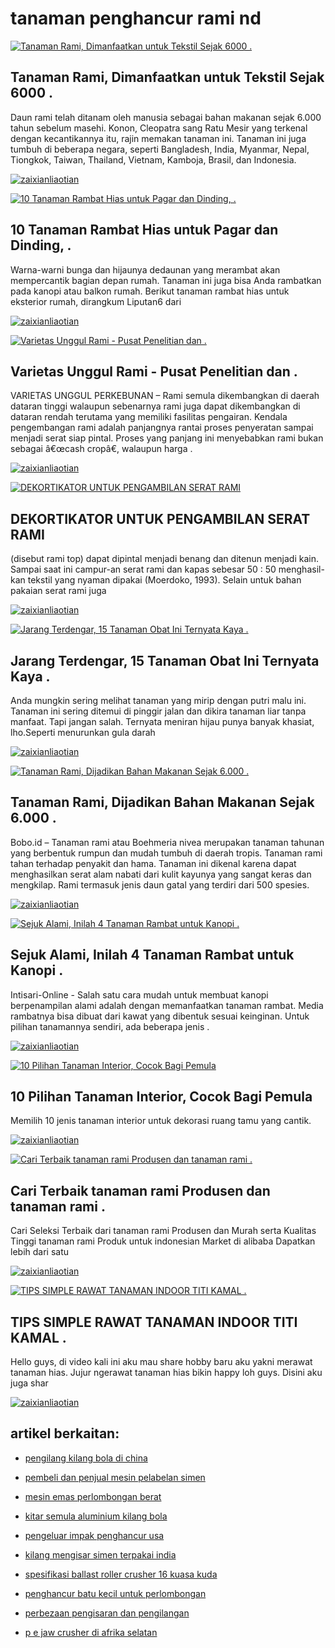 # tanaman penghancur rami nd
<a href="https://mnn.zoosnet.net/LR/Chatpre.aspx?id=MNN94995150&p=https://topgrinding.com/" target="_blank">![Tanaman Rami, Dimanfaatkan untuk Tekstil Sejak 6000 .](https://github.com/technlg/images/blob/main/55.jpg)</a>
## Tanaman Rami, Dimanfaatkan untuk Tekstil Sejak 6000 .
Daun rami telah ditanam oleh manusia sebagai bahan makanan sejak 6.000 tahun sebelum masehi. Konon, Cleopatra sang Ratu Mesir yang terkenal dengan kecantikannya itu, rajin memakan tanaman ini. Tanaman ini juga tumbuh di beberapa negara, seperti Bangladesh, India, Myanmar, Nepal, Tiongkok, Taiwan, Thailand, Vietnam, Kamboja, Brasil, dan Indonesia.
<a href="https://mnn.zoosnet.net/LR/Chatpre.aspx?id=MNN94995150&p=https://topgrinding.com/" target="_blank"><img src="https://github.com/technlg/images/raw/main/chat11.jpg" alt="zaixianliaotian"/></a><a href="//whatsapp.shibangsoft.com/WhatsApp.php" ><img src="https://github.com/technlg/images/raw/main/chat11.png" alt=""></a>
<a href="https://mnn.zoosnet.net/LR/Chatpre.aspx?id=MNN94995150&p=https://topgrinding.com/" target="_blank">![10 Tanaman Rambat Hias untuk Pagar dan Dinding, .](https://github.com/technlg/images/blob/main/32.jpg)</a>
## 10 Tanaman Rambat Hias untuk Pagar dan Dinding, .
Warna-warni bunga dan hijaunya dedaunan yang merambat akan mempercantik bagian depan rumah. Tanaman ini juga bisa Anda rambatkan pada kanopi atau balkon rumah. Berikut tanaman rambat hias untuk eksterior rumah, dirangkum Liputan6 dari
<a href="https://mnn.zoosnet.net/LR/Chatpre.aspx?id=MNN94995150&p=https://topgrinding.com/" target="_blank"><img src="https://github.com/technlg/images/raw/main/chat11.jpg" alt="zaixianliaotian"/></a><a href="//whatsapp.shibangsoft.com/WhatsApp.php" ><img src="https://github.com/technlg/images/raw/main/chat11.png" alt=""></a>
<a href="https://mnn.zoosnet.net/LR/Chatpre.aspx?id=MNN94995150&p=https://topgrinding.com/" target="_blank">![Varietas Unggul Rami - Pusat Penelitian dan .](https://github.com/technlg/images/blob/main/32.jpg)</a>
## Varietas Unggul Rami - Pusat Penelitian dan .
VARIETAS UNGGUL PERKEBUNAN – Rami semula dikembangkan di daerah dataran tinggi walaupun sebenarnya rami juga dapat dikembangkan di dataran rendah terutama yang memiliki fasilitas pengairan. Kendala pengembangan rami adalah panjangnya rantai proses penyeratan sampai menjadi serat siap pintal. Proses yang panjang ini menyebabkan rami bukan sebagai â€œcash cropâ€, walaupun harga .
<a href="https://mnn.zoosnet.net/LR/Chatpre.aspx?id=MNN94995150&p=https://topgrinding.com/" target="_blank"><img src="https://github.com/technlg/images/raw/main/chat11.jpg" alt="zaixianliaotian"/></a><a href="//whatsapp.shibangsoft.com/WhatsApp.php" ><img src="https://github.com/technlg/images/raw/main/chat11.png" alt=""></a>
<a href="https://mnn.zoosnet.net/LR/Chatpre.aspx?id=MNN94995150&p=https://topgrinding.com/" target="_blank">![DEKORTIKATOR UNTUK PENGAMBILAN SERAT RAMI](https://github.com/technlg/images/blob/main/37.jpg)</a>
## DEKORTIKATOR UNTUK PENGAMBILAN SERAT RAMI
(disebut rami top) dapat dipintal menjadi benang dan ditenun menjadi kain. Sampai saat ini campur-an serat rami dan kapas sebesar 50 : 50 menghasil-kan tekstil yang nyaman dipakai (Moerdoko, 1993). Selain untuk bahan pakaian serat rami juga
<a href="https://mnn.zoosnet.net/LR/Chatpre.aspx?id=MNN94995150&p=https://topgrinding.com/" target="_blank"><img src="https://github.com/technlg/images/raw/main/chat11.jpg" alt="zaixianliaotian"/></a><a href="//whatsapp.shibangsoft.com/WhatsApp.php" ><img src="https://github.com/technlg/images/raw/main/chat11.png" alt=""></a>
<a href="https://mnn.zoosnet.net/LR/Chatpre.aspx?id=MNN94995150&p=https://topgrinding.com/" target="_blank">![Jarang Terdengar, 15 Tanaman Obat Ini Ternyata Kaya .](https://github.com/technlg/images/blob/main/52.jpg)</a>
## Jarang Terdengar, 15 Tanaman Obat Ini Ternyata Kaya .
Anda mungkin sering melihat tanaman yang mirip dengan putri malu ini. Tanaman ini sering ditemui di pinggir jalan dan dikira tanaman liar tanpa manfaat. Tapi jangan salah. Ternyata meniran hijau punya banyak khasiat, lho.Seperti menurunkan gula darah 
<a href="https://mnn.zoosnet.net/LR/Chatpre.aspx?id=MNN94995150&p=https://topgrinding.com/" target="_blank"><img src="https://github.com/technlg/images/raw/main/chat11.jpg" alt="zaixianliaotian"/></a><a href="//whatsapp.shibangsoft.com/WhatsApp.php" ><img src="https://github.com/technlg/images/raw/main/chat11.png" alt=""></a>
<a href="https://mnn.zoosnet.net/LR/Chatpre.aspx?id=MNN94995150&p=https://topgrinding.com/" target="_blank">![Tanaman Rami, Dijadikan Bahan Makanan Sejak 6.000 .](https://github.com/technlg/images/blob/main/19.jpg)</a>
## Tanaman Rami, Dijadikan Bahan Makanan Sejak 6.000 .
Bobo.id – Tanaman rami atau Boehmeria nivea merupakan tanaman tahunan yang berbentuk rumpun dan mudah tumbuh di daerah tropis. Tanaman rami tahan terhadap penyakit dan hama. Tanaman ini dikenal karena dapat menghasilkan serat alam nabati dari kulit kayunya yang sangat keras dan mengkilap. Rami termasuk jenis daun gatal yang terdiri dari 500 spesies.
<a href="https://mnn.zoosnet.net/LR/Chatpre.aspx?id=MNN94995150&p=https://topgrinding.com/" target="_blank"><img src="https://github.com/technlg/images/raw/main/chat11.jpg" alt="zaixianliaotian"/></a><a href="//whatsapp.shibangsoft.com/WhatsApp.php" ><img src="https://github.com/technlg/images/raw/main/chat11.png" alt=""></a>
<a href="https://mnn.zoosnet.net/LR/Chatpre.aspx?id=MNN94995150&p=https://topgrinding.com/" target="_blank">![Sejuk Alami, Inilah 4 Tanaman Rambat untuk Kanopi .](https://github.com/technlg/images/blob/main/10.jpg)</a>
## Sejuk Alami, Inilah 4 Tanaman Rambat untuk Kanopi .
Intisari-Online - Salah satu cara mudah untuk membuat kanopi berpenampilan alami adalah dengan memanfaatkan tanaman rambat. Media rambatnya bisa dibuat dari kawat yang dibentuk sesuai keinginan. Untuk pilihan tanamannya sendiri, ada beberapa jenis .
<a href="https://mnn.zoosnet.net/LR/Chatpre.aspx?id=MNN94995150&p=https://topgrinding.com/" target="_blank"><img src="https://github.com/technlg/images/raw/main/chat11.jpg" alt="zaixianliaotian"/></a><a href="//whatsapp.shibangsoft.com/WhatsApp.php" ><img src="https://github.com/technlg/images/raw/main/chat11.png" alt=""></a>
<a href="https://mnn.zoosnet.net/LR/Chatpre.aspx?id=MNN94995150&p=https://topgrinding.com/" target="_blank">![10 Pilihan Tanaman Interior, Cocok Bagi Pemula](https://github.com/technlg/images/blob/main/27.jpg)</a>
## 10 Pilihan Tanaman Interior, Cocok Bagi Pemula
Memilih 10 jenis tanaman interior untuk dekorasi ruang tamu yang cantik.
<a href="https://mnn.zoosnet.net/LR/Chatpre.aspx?id=MNN94995150&p=https://topgrinding.com/" target="_blank"><img src="https://github.com/technlg/images/raw/main/chat11.jpg" alt="zaixianliaotian"/></a><a href="//whatsapp.shibangsoft.com/WhatsApp.php" ><img src="https://github.com/technlg/images/raw/main/chat11.png" alt=""></a>
<a href="https://mnn.zoosnet.net/LR/Chatpre.aspx?id=MNN94995150&p=https://topgrinding.com/" target="_blank">![Cari Terbaik tanaman rami Produsen dan tanaman rami .](https://github.com/technlg/images/blob/main/62.jpg)</a>
## Cari Terbaik tanaman rami Produsen dan tanaman rami .
Cari Seleksi Terbaik dari tanaman rami Produsen dan Murah serta Kualitas Tinggi tanaman rami Produk untuk indonesian Market di alibaba Dapatkan lebih dari satu
<a href="https://mnn.zoosnet.net/LR/Chatpre.aspx?id=MNN94995150&p=https://topgrinding.com/" target="_blank"><img src="https://github.com/technlg/images/raw/main/chat11.jpg" alt="zaixianliaotian"/></a><a href="//whatsapp.shibangsoft.com/WhatsApp.php" ><img src="https://github.com/technlg/images/raw/main/chat11.png" alt=""></a>
<a href="https://mnn.zoosnet.net/LR/Chatpre.aspx?id=MNN94995150&p=https://topgrinding.com/" target="_blank">![TIPS SIMPLE RAWAT TANAMAN INDOOR TITI KAMAL .](https://github.com/technlg/images/blob/main/40.jpg)</a>
## TIPS SIMPLE RAWAT TANAMAN INDOOR TITI KAMAL .
Hello guys, di video kali ini aku mau share hobby baru aku yakni merawat tanaman hias. Jujur ngerawat tanaman hias bikin happy loh guys. Disini aku juga shar
<a href="https://mnn.zoosnet.net/LR/Chatpre.aspx?id=MNN94995150&p=https://topgrinding.com/" target="_blank"><img src="https://github.com/technlg/images/raw/main/chat11.jpg" alt="zaixianliaotian"/></a><a href="//whatsapp.shibangsoft.com/WhatsApp.php" ><img src="https://github.com/technlg/images/raw/main/chat11.png" alt=""></a>
## artikel berkaitan:
* [pengilang kilang bola di china](pengilang%20kilang%20bola%20di%20china.md)
* [pembeli dan penjual mesin pelabelan simen](pembeli%20dan%20penjual%20mesin%20pelabelan%20simen.md)
* [mesin emas perlombongan berat](mesin%20emas%20perlombongan%20berat.md)
* [kitar semula aluminium kilang bola](kitar%20semula%20aluminium%20kilang%20bola.md)
* [pengeluar impak penghancur usa](pengeluar%20impak%20penghancur%20usa.md)
* [kilang mengisar simen terpakai india](kilang%20mengisar%20simen%20terpakai%20india.md)
* [spesifikasi ballast roller crusher 16 kuasa kuda](spesifikasi%20ballast%20roller%20crusher%2016%20kuasa%20kuda.md)
* [penghancur batu kecil untuk perlombongan](penghancur%20batu%20kecil%20untuk%20perlombongan.md)
* [perbezaan pengisaran dan pengilangan](perbezaan%20pengisaran%20dan%20pengilangan.md)
* [p e jaw crusher di afrika selatan](p%20e%20jaw%20crusher%20di%20afrika%20selatan.md)
